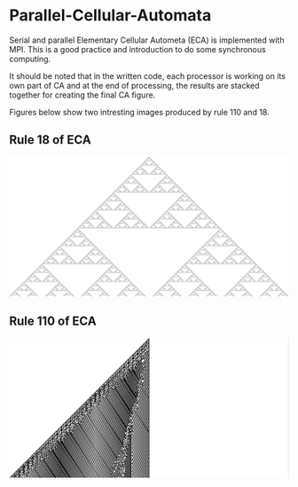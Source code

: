 # Parallel-Cellular-Automata
Serial and parallel Elementary Cellular Autometa (ECA) is implemented with MPI. This is a good practice and introduction to do some synchronous computing.

It should be noted that in the written code, each processor is working on its own part of CA and at the end of processing, the results are stacked together for creating the final CA figure. 

Figures below show two intresting images produced by rule 110 and 18.

## Rule 18 of ECA
![Rule 18](ElementaryCA_4000_x_2000_Rule18.jpg)

## Rule 110 of ECA
![Rule 110](ElementaryCA_1000_x_500_Rule110.jpg)
